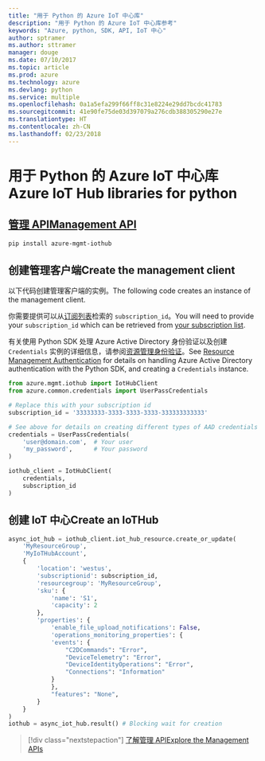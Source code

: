 ```yaml
---
title: "用于 Python 的 Azure IoT 中心库"
description: "用于 Python 的 Azure IoT 中心库参考"
keywords: "Azure, python, SDK, API, IoT 中心"
author: sptramer
ms.author: sttramer
manager: douge
ms.date: 07/10/2017
ms.topic: article
ms.prod: azure
ms.technology: azure
ms.devlang: python
ms.service: multiple
ms.openlocfilehash: 0a1a5efa299f66ff8c31e8224e29dd7bcdc41783
ms.sourcegitcommit: 41e90fe75de03d397079a276cdb388305290e27e
ms.translationtype: HT
ms.contentlocale: zh-CN
ms.lasthandoff: 02/23/2018
---
```

# <a name="azure-iot-hub-libraries-for-python"></a><span data-ttu-id="a8ffb-104">用于 Python 的 Azure IoT 中心库</span><span class="sxs-lookup"><span data-stu-id="a8ffb-104">Azure IoT Hub libraries for python</span></span>

## <a name="management-apipythonapioverviewazureiotmanagement"></a>[<span data-ttu-id="a8ffb-105">管理 API</span><span class="sxs-lookup"><span data-stu-id="a8ffb-105">Management API</span></span>](/python/api/overview/azure/iot/management)

```bash
pip install azure-mgmt-iothub
```

## <a name="create-the-management-client"></a><span data-ttu-id="a8ffb-106">创建管理客户端</span><span class="sxs-lookup"><span data-stu-id="a8ffb-106">Create the management client</span></span>

<span data-ttu-id="a8ffb-107">以下代码创建管理客户端的实例。</span><span class="sxs-lookup"><span data-stu-id="a8ffb-107">The following code creates an instance of the management client.</span></span>

<span data-ttu-id="a8ffb-108">你需要提供可以从[订阅列表](https://manage.windowsazure.com/#Workspaces/AdminTasks/SubscriptionMapping)检索的 ``subscription_id``。</span><span class="sxs-lookup"><span data-stu-id="a8ffb-108">You will need to provide your ``subscription_id`` which can be retrieved from [your subscription list](https://manage.windowsazure.com/#Workspaces/AdminTasks/SubscriptionMapping).</span></span>

<span data-ttu-id="a8ffb-109">有关使用 Python SDK 处理 Azure Active Directory 身份验证以及创建 ``Credentials`` 实例的详细信息，请参阅[资源管理身份验证](/python/azure/python-sdk-azure-authenticate)。</span><span class="sxs-lookup"><span data-stu-id="a8ffb-109">See [Resource Management Authentication](/python/azure/python-sdk-azure-authenticate) for details on handling Azure Active Directory authentication with the Python SDK, and creating a ``Credentials`` instance.</span></span>

```python
from azure.mgmt.iothub import IotHubClient
from azure.common.credentials import UserPassCredentials

# Replace this with your subscription id
subscription_id = '33333333-3333-3333-3333-333333333333'

# See above for details on creating different types of AAD credentials
credentials = UserPassCredentials(
    'user@domain.com',  # Your user
    'my_password',      # Your password
)

iothub_client = IotHubClient(
    credentials,
    subscription_id
)
```

## <a name="create-an-iothub"></a><span data-ttu-id="a8ffb-110">创建 IoT 中心</span><span class="sxs-lookup"><span data-stu-id="a8ffb-110">Create an IoTHub</span></span>
```python
async_iot_hub = iothub_client.iot_hub_resource.create_or_update(
    'MyResourceGroup',
    'MyIoTHubAccount',
    {
        'location': 'westus',
        'subscriptionid': subscription_id,
        'resourcegroup': 'MyResourceGroup',
        'sku': {
            'name': 'S1',
            'capacity': 2
        },
        'properties': {
            'enable_file_upload_notifications': False,
            'operations_monitoring_properties': {
            'events': {
                "C2DCommands": "Error",
                "DeviceTelemetry": "Error",
                "DeviceIdentityOperations": "Error",
                "Connections": "Information"
            }
            },
            "features": "None",
        }
    }
)
iothub = async_iot_hub.result() # Blocking wait for creation
```

> [!div class="nextstepaction"]
> [<span data-ttu-id="a8ffb-111">了解管理 API</span><span class="sxs-lookup"><span data-stu-id="a8ffb-111">Explore the Management APIs</span></span>](/python/api/overview/azure/iot/management)